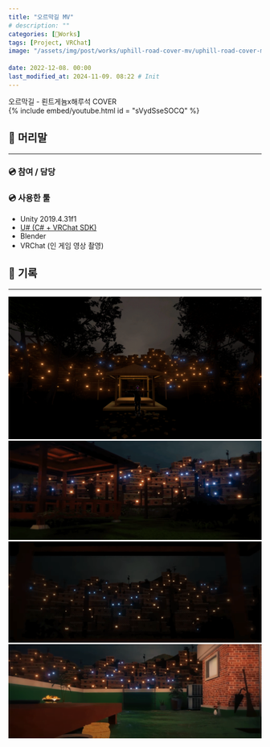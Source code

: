 ```yaml
---
title: "오르막길 MV"
# description: ""
categories: [🍇Works]
tags: [Project, VRChat]
image: "/assets/img/post/works/uphill-road-cover-mv/uphill-road-cover-mv-banner-0.png"

date: 2022-12-08. 00:00
last_modified_at: 2024-11-09. 08:22 # Init
---
```


오르막길 - 뢴트게늄x해루석 COVER  
{% include embed/youtube.html id = "sVydSseSOCQ" %}

## 📀 머리말

---

### 💿 참여 / 담당

### 💿 사용한 툴

- Unity 2019.4.31f1
- [U# (C# + VRChat SDK)](https://udonsharp.docs.vrchat.com/)
- Blender
- VRChat (인 게임 영상 촬영)

## 📀 기록

---

![221020-030444](/assets/img/post/works/uphill-road-cover-mv/221020-030444.png)
![uphill-road-cover-mv-banner_0](/assets/img/post/works/uphill-road-cover-mv/uphill-road-cover-mv-banner-0.png)
![uphill-road-cover-mv-banner-1.](/assets/img/post/works/uphill-road-cover-mv/uphill-road-cover-mv-banner-1.png)
![uphill-road-cover-mv-banner_2](/assets/img/post/works/uphill-road-cover-mv/uphill-road-cover-mv-banner-2.png)
